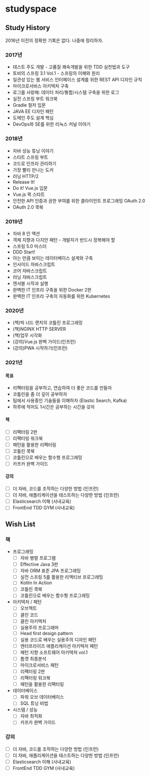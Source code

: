 # studyspace

## Study History

2016년 이전의 정확한 기록은 없다. 나중에 정리하자.

### 2017년

* 테스트 주도 개발 - 고품질 쾌속개발을 위한 TDD 실천법과 도구
* 토비의 스프링 3.1 Vol.1 - 스프링의 이해와 원리
* 일관성 있는 웹 서비스 인터페이스 설계를 위한 REST API 디자인 규칙
* 마이크로서비스 아키텍처 구축
* 로그를 사랑해: 데이터 처리/통합/시스템 구축을 위한 로그
* 실전 스프링 부트 워크북
* Gradle 철저 입문
* JAVA EE 디자인 패턴
* 도메인 주도 설계 핵심
* DevOps와 SE를 위한 리눅스 커널 이야기

### 2018년

* 자바 성능 튜닝 이야기
* 스타트 스프링 부트
* 코드로 인프라 관리하기
* 가장 빨리 만나는 도커
* 러닝 HTTP/2
* Release It!
* Do it! Vue.js 입문
* Vue.js 퀵 스타트
* 안전한 API 인증과 권한 부여를 위한 클라이언트 프로그래밍 OAuth 2.0
* OAuth 2.0 쿡북

### 2019년

* 자바 8 인 액션
* 객체 지향과 다지안 패턴 - 개발자가 반드시 정복해야 할
* 스프링 5.0 마스터
* DDD Start!
* 아는 만큼 보이는 데이터베이스 설계와 구축
* 인사이드 자바스크립트
* 코어 자바스크립트
* 러닝 자바스크립트
* 앤서블 시작과 실행
* 완벽한 IT 인프라 구축을 위한 Docker 2판
* 완벽한 IT 인프라 구축의 자동화를 위한 Kubernetes

### 2020년

- (책)빅 너드 랜치의 코틀린 프로그래밍
- (책)NGINX HTTP SERVER
- (책)업무 시각화
- (강의)Vue.js 완벽 가이드(인프런)
- (강의)PWA 시작하기(인프런)


### 2021년

#### 목표

- 리팩터링을 공부하고, 연습하여 더 좋은 코드를 만들자
- 코틀린을 좀 더 깊이 공부하자
- 팀에서 사용중인 기술들을 이해하자 (Elastic Search, Kafka)
- 하루에 적어도 1시간은 공부하는 시간을 갖자

#### 책

- [ ] 리팩터링 2판
- [ ] 리팩터링 워크북
- [ ] 패턴을 활용한 리팩터링
- [ ] 코틀린 쿡북
- [ ] 코틀린으로 배우는 함수형 프로그래밍
- [ ] 카프카 완벽 가이드

#### 강의

- [ ] 더 자바, 코드를 조작하는 다양한 방법 (인프런)
- [ ] 더 자바, 애플리케이션을 테스트하는 다양한 방법 (인프런)
- [ ] Elasticsearch 이해 (사내교육)
- [ ] FrontEnd TDD GYM (사내교육)

## Wish List

### 책

- 프로그래밍
  - [ ] 자바 병렬 프로그램
  - [ ] Effective Java 3판
  - [ ] 자바 ORM 표준 JPA 프로그래밍
  - [ ] 실전 스프링 5를 활용한 리액티브 프로그래밍
  - [ ] Kotlin In Action
  - [ ] 코틀린 쿡북
  - [ ] 코틀린으로 배우는 함수형 프로그래밍
- 아키텍처 / 패턴
  - [ ] 오브젝트
  - [ ] 클린 코드
  - [ ] 클린 아키텍처
  - [ ] 실용주의 프로그래머
  - [ ] Head first design pattern
  - [ ] 실용 코드로 배우는 실용주의 디자인 패턴
  - [ ] 엔터프라이즈 애플리케이션 아키텍처 패턴
  - [ ] 패턴 지향 소프트웨어 아키텍처 vol.1
  - [ ] 톰캣 최종분석
  - [ ] 마이크로서비스 패턴
  - [ ] 리팩터링 2판
  - [ ] 리팩터링 워크북
  - [ ] 패턴을 활용한 리팩터링
- 데이터베이스
  - [ ] 파워 오브 데이터베이스
  - [ ] SQL 튜닝 비법
- 시스템 /  성능
  - [ ] 자바 최적화
  - [ ] 카프카 완벽 가이드

### 강의

- [ ] 더 자바, 코드를 조작하는 다양한 방법 (인프런)
- [ ] 더 자바, 애플리케이션을 테스트하는 다양한 방법 (인프런)
- [ ] Elasticsearch 이해 (사내교육)
- [ ] FrontEnd TDD GYM (사내교육)

